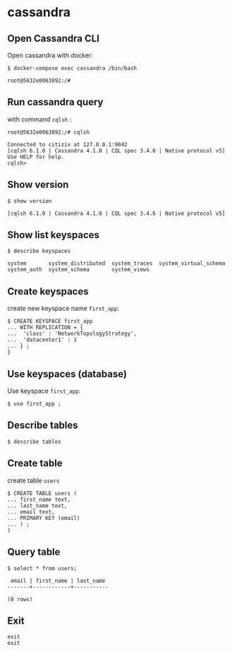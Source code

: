 # cassandra

## Open Cassandra CLI
Open cassandra with docker:
```
$ docker-compose exec cassandra /bin/bash

root@5632e0063892:/#
```

## Run cassandra query 

with command `cqlsh` :
```
root@5632e0063892:/# cqlsh

Connected to citizix at 127.0.0.1:9042
[cqlsh 6.1.0 | Cassandra 4.1.0 | CQL spec 3.4.6 | Native protocol v5]
Use HELP for help.
cqlsh>
```

## Show version
```
$ show version

[cqlsh 6.1.0 | Cassandra 4.1.0 | CQL spec 3.4.6 | Native protocol v5]
```

## Show list keyspaces
```
$ describe keyspaces

system       system_distributed  system_traces  system_virtual_schema
system_auth  system_schema       system_views
```

## Create keyspaces
create new keyspace name `first_app`:
```
$ CREATE KEYSPACE first_app
... WITH REPLICATION = {
...  'class' : 'NetworkTopologyStrategy',
...  'datacenter1' : 1
... } ;
}
```

## Use keyspaces (database)
Use keyspace `first_app`:
```
$ use first_app ;
```

## Describe tables
```
$ describe tables
```

## Create table
create table `users`
```
$ CREATE TABLE users (
... first_name text,
... last_name text,
... email text,
... PRIMARY KEY (email)
... ) ;
)
```

## Query table
```
$ select * from users;

 email | first_name | last_name
-------+------------+-----------

(0 rows)
```



## Exit
```
exit
exit
```